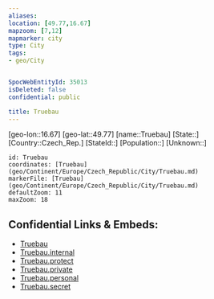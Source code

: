 ```yaml
---
aliases: 
location: [49.77,16.67]
mapzoom: [7,12] 
mapmarker: city 
type: City
tags:
- geo/City


SpocWebEntityId: 35013
isDeleted: false
confidential: public

title: Truebau
---
```

[geo-lon::16.67]
[geo-lat::49.77]
[name::Truebau]
[State::]
[Country::Czech_Rep.]
[StateId::]
[Population::]
[Unknown::]


```leaflet
id: Truebau
coordinates: [Truebau](geo/Continent/Europe/Czech_Republic/City/Truebau.md)
markerFile: [Truebau](geo/Continent/Europe/Czech_Republic/City/Truebau.md)
defaultZoom: 11 
maxZoom: 18
```


## Confidential Links & Embeds: 
- [Truebau](../../../../../../_public/geo/Continent/Europe/Czech_Republic/City/Truebau.md) 
- [Truebau.internal](../../../../../../_internal/geo/Continent/Europe/Czech_Republic/City/Truebau.internal.md) 
- [Truebau.protect](../../../../../../_protect/geo/Continent/Europe/Czech_Republic/City/Truebau.protect.md) 
- [Truebau.private](../../../../../../_private/geo/Continent/Europe/Czech_Republic/City/Truebau.private.md) 
- [Truebau.personal](../../../../../../_personal/geo/Continent/Europe/Czech_Republic/City/Truebau.personal.md) 
- [Truebau.secret](../../../../../../_secret/geo/Continent/Europe/Czech_Republic/City/Truebau.secret.md) 
